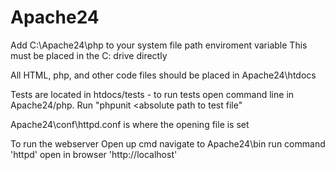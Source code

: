 # Apache24

Add C:\Apache24\php to your system file path enviroment variable
   This must be placed in the C: drive directly
   
All HTML, php, and other code files should be placed in Apache24\htdocs

Tests are located in htdocs/tests
	- to run tests open command line in Apache24/php. Run "phpunit <absolute path to test file"

Apache24\conf\httpd.conf is where the opening file is set

	
To run the webserver
	Open up cmd
	navigate to Apache24\bin
	run command 'httpd'
	open in browser 'http://localhost'
	

	

	

   